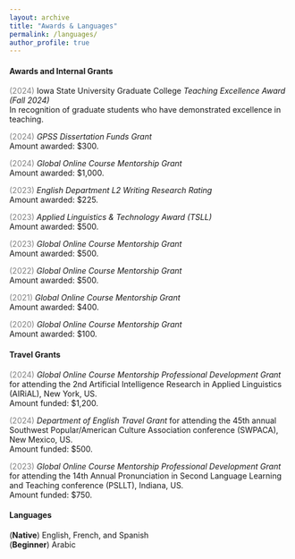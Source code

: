 ```yaml
---
layout: archive
title: "Awards & Languages"
permalink: /languages/
author_profile: true
---
```


#### Awards and Internal Grants
<span style="color:grey">(2024)</span> Iowa State University Graduate College _Teaching Excellence Award (Fall 2024)_<br/>
In recognition of graduate students who have demonstrated excellence in teaching.


<span style="color:grey">(2024)</span> _GPSS Dissertation Funds Grant_<br/>
Amount awarded: $300.

<span style="color:grey">(2024)</span> _Global Online Course Mentorship Grant_<br/>
Amount awarded: $1,000.

<span style="color:grey">(2023)</span> _English Department L2 Writing Research Rating_<br/>
Amount awarded: $225.

<span style="color:grey">(2023)</span> _Applied Linguistics & Technology Award (TSLL)_<br/>
Amount awarded: $500.

<span style="color:grey">(2023)</span> _Global Online Course Mentorship Grant_<br/>
Amount awarded: $500.

<span style="color:grey">(2022)</span> _Global Online Course Mentorship Grant_<br/>
Amount awarded: $500.

<span style="color:grey">(2021)</span> _Global Online Course Mentorship Grant_<br/>
Amount awarded: $400.

<span style="color:grey">(2020)</span> _Global Online Course Mentorship Grant_<br/>
Amount awarded: $100.

#### Travel Grants
<span style="color:grey">(2024)</span> _Global Online Course Mentorship Professional Development Grant_ for attending the 2nd Artificial Intelligence Research in Applied Linguistics (AIRiAL), New York, US.<br/>
Amount funded: $1,200.

<span style="color:grey">(2024)</span> _Department of English Travel Grant_ for attending the 45th annual Southwest Popular/American Culture Association conference (SWPACA), New Mexico, US.<br/>
Amount funded: $500.

<span style="color:grey">(2023)</span> _Global Online Course Mentorship Professional Development Grant_ for
attending the 14th Annual Pronunciation in Second Language Learning and Teaching conference
(PSLLT), Indiana, US.<br/>
Amount funded: $750.

#### Languages<br/>
(**Native**) English, French, and Spanish<br/>
(**Beginner**) Arabic
